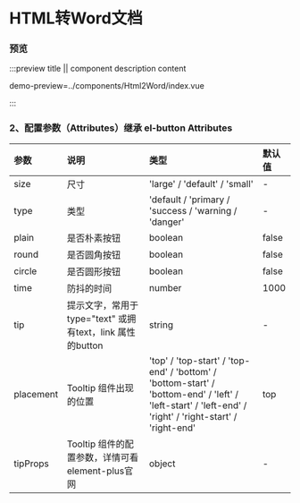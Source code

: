 # HTML转Word文档

### 预览

:::preview title || component description content

demo-preview=../components/Html2Word/index.vue

:::


### 2、配置参数（Attributes）继承 el-button Attributes

| 参数             | 说明                                             | 类型                            | 默认值  |
| :--------------- | :----------------------------------------------- | :------------------------------ | :------ |
| size             | 尺寸                                             | 'large' / 'default' / 'small'   | - |
| type             | 类型                                             |  'default / 'primary / 'success / 'warning / 'danger' | - |
| plain            | 是否朴素按钮                                     | boolean | false     |
| round            | 是否圆角按钮                                     | boolean | false     |
| circle           | 是否圆形按钮                                     | boolean | false     | 无        |
| time             | 防抖的时间                                       | number | 1000        |
| tip             | 提示文字，常用于type="text" 或拥有text，link 属性的button       | string | -        |
| placement         | Tooltip 组件出现的位置                           | 'top' / 'top-start' / 'top-end' / 'bottom' / 'bottom-start' / 'bottom-end' / 'left' / 'left-start' / 'left-end' / 'right' / 'right-start' / 'right-end' | top        |
| tipProps         | Tooltip 组件的配置参数，详情可看 element-plus官网                | object | -        |

 